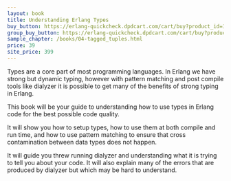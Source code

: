 ```yaml
---
layout: book
title: Understanding Erlang Types
buy_button: https://erlang-quickcheck.dpdcart.com/cart/buy?product_id=106021&product_price_id=111897&quantity=1&use_cart=0&gateway=twocheckout
group_buy_button: https://erlang-quickcheck.dpdcart.com/cart/buy?product_id=106021&product_price_id=111897&quantity=1&use_cart=0&gateway=twocheckout
sample_chapter: /books/04-tagged_tuples.html 
price: 39
site_price: 399
---
```


Types are a core part of most programming languages. In Erlang we have
strong but dynamic typing, however with pattern matching and post
compile tools like dialyzer it is possible to get many of the benefits
of strong typing in Erlang.

This book will be your guide to understanding how to use types in
Erlang code for the best possible code quality.

It will show you how to setup types, how to use them at both compile
and run time, and how to use pattern matching to ensure that cross
contamination between data types does not happen.

It will guide you threw running dialyzer and understanding what it is
trying to tell you about your code. It will also explain many of the
errors that are produced by dialyzer but which may be hard to
understand.
